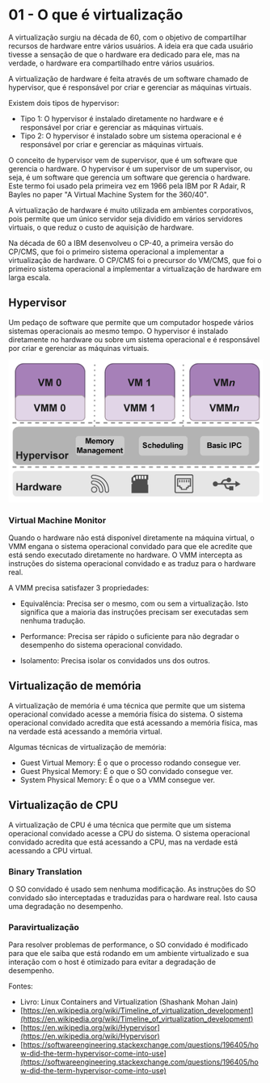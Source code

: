 # 01 - O que é virtualização

A virtualização surgiu na década de 60, com o objetivo de compartilhar recursos de hardware entre vários usuários. A ideia era que cada usuário tivesse a sensação de que o hardware era dedicado para ele, mas na verdade, o hardware era compartilhado entre vários usuários.

A virtualização de hardware é feita através de um software chamado de hypervisor, que é responsável por criar e gerenciar as máquinas virtuais.

Existem dois tipos de hypervisor:
- Tipo 1: O hypervisor é instalado diretamente no hardware e é responsável por criar e gerenciar as máquinas virtuais.
- Tipo 2: O hypervisor é instalado sobre um sistema operacional e é responsável por criar e gerenciar as máquinas virtuais.

O conceito de hypervisor vem de supervisor, que é um software que gerencia o hardware. O hypervisor é um supervisor de um supervisor, ou seja, é um software que gerencia um software que gerencia o hardware. Este termo foi usado pela primeira vez em 1966 pela IBM por R Adair, R Bayles no paper "A Virtual Machine System for the 360/40".

A virtualização de hardware é muito utilizada em ambientes corporativos, pois permite que um único servidor seja dividido em vários servidores virtuais, o que reduz o custo de aquisição de hardware.

Na década de 60 a IBM desenvolveu o CP-40, a primeira versão do CP/CMS, que foi o primeiro sistema operacional a implementar a virtualização de hardware. O CP/CMS foi o precursor do VM/CMS, que foi o primeiro sistema operacional a implementar a virtualização de hardware em larga escala.

## Hypervisor

Um pedaço de software que permite que um computador hospede vários sistemas operacionais ao mesmo tempo. O hypervisor é instalado diretamente no hardware ou sobre um sistema operacional e é responsável por criar e gerenciar as máquinas virtuais.

![Hypervisor e VMM](./img/hypervisor-vmm.webp)

### Virtual Machine Monitor

Quando o hardware não está disponível diretamente na máquina virtual, o VMM engana o sistema operacional convidado para que ele acredite que está sendo executado diretamente no hardware. O VMM intercepta as instruções do sistema operacional convidado e as traduz para o hardware real.

A VMM precisa satisfazer 3 propriedades:

- Equivalência: Precisa ser o mesmo, com ou sem a virtualização. Isto significa que a maioria das instruções precisam ser executadas sem nenhuma tradução.

- Performance: Precisa ser rápido o suficiente para não degradar o desempenho do sistema operacional convidado.

- Isolamento: Precisa isolar os convidados uns dos outros.

## Virtualização de memória

A virtualização de memória é uma técnica que permite que um sistema operacional convidado acesse a memória física do sistema. O sistema operacional convidado acredita que está acessando a memória física, mas na verdade está acessando a memória virtual.

Algumas técnicas de virtualização de memória:

- Guest Virtual Memory: É o que o processo rodando consegue ver.
- Guest Physical Memory: É o que o SO convidado consegue ver.
- System Physical Memory: É o que o a VMM consegue ver.

## Virtualização de CPU

A virtualização de CPU é uma técnica que permite que um sistema operacional convidado acesse a CPU do sistema. O sistema operacional convidado acredita que está acessando a CPU, mas na verdade está acessando a CPU virtual.

### Binary Translation

O SO convidado é usado sem nenhuma modificação. As instruções do SO convidado são interceptadas e traduzidas para o hardware real. Isto causa uma degradação no desempenho.

### Paravirtualização

Para resolver problemas de performance, o SO convidado é modificado para que ele saiba que está rodando em um ambiente virtualizado e sua interação com o host é otimizado para evitar a degradação de desempenho.


Fontes:

- Livro: Linux Containers and Virtualization (Shashank Mohan Jain)
- [https://en.wikipedia.org/wiki/Timeline_of_virtualization_development](https://en.wikipedia.org/wiki/Timeline_of_virtualization_development)
- [https://en.wikipedia.org/wiki/Hypervisor](https://en.wikipedia.org/wiki/Hypervisor)
- [https://softwareengineering.stackexchange.com/questions/196405/how-did-the-term-hypervisor-come-into-use](https://softwareengineering.stackexchange.com/questions/196405/how-did-the-term-hypervisor-come-into-use)

